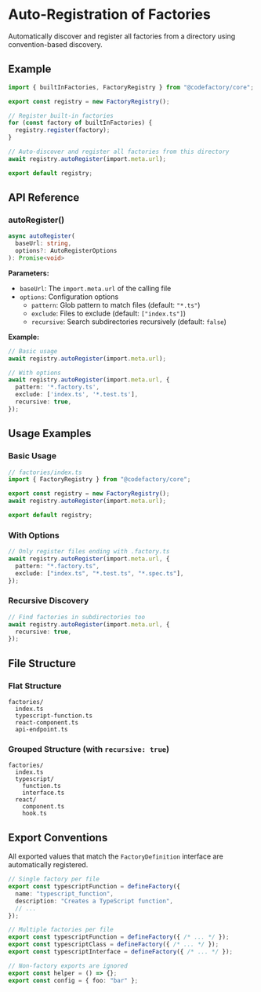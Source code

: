 # Auto-Registration of Factories

Automatically discover and register all factories from a directory using convention-based discovery.

## Example

```typescript
import { builtInFactories, FactoryRegistry } from "@codefactory/core";

export const registry = new FactoryRegistry();

// Register built-in factories
for (const factory of builtInFactories) {
  registry.register(factory);
}

// Auto-discover and register all factories from this directory
await registry.autoRegister(import.meta.url);

export default registry;
```

## API Reference

### autoRegister()

```typescript
async autoRegister(
  baseUrl: string,
  options?: AutoRegisterOptions
): Promise<void>
```

**Parameters:**
- `baseUrl`: The `import.meta.url` of the calling file
- `options`: Configuration options
  - `pattern`: Glob pattern to match files (default: `"*.ts"`)
  - `exclude`: Files to exclude (default: `["index.ts"]`)
  - `recursive`: Search subdirectories recursively (default: `false`)

**Example:**

```typescript
// Basic usage
await registry.autoRegister(import.meta.url);

// With options
await registry.autoRegister(import.meta.url, {
  pattern: '*.factory.ts',
  exclude: ['index.ts', '*.test.ts'],
  recursive: true,
});
```

## Usage Examples

### Basic Usage
```typescript
// factories/index.ts
import { FactoryRegistry } from "@codefactory/core";

export const registry = new FactoryRegistry();
await registry.autoRegister(import.meta.url);

export default registry;
```

### With Options
```typescript
// Only register files ending with .factory.ts
await registry.autoRegister(import.meta.url, {
  pattern: "*.factory.ts",
  exclude: ["index.ts", "*.test.ts", "*.spec.ts"],
});
```

### Recursive Discovery
```typescript
// Find factories in subdirectories too
await registry.autoRegister(import.meta.url, {
  recursive: true,
});
```

## File Structure

### Flat Structure
```
factories/
  index.ts
  typescript-function.ts
  react-component.ts
  api-endpoint.ts
```

### Grouped Structure (with `recursive: true`)
```
factories/
  index.ts
  typescript/
    function.ts
    interface.ts
  react/
    component.ts
    hook.ts
```

## Export Conventions

All exported values that match the `FactoryDefinition` interface are automatically registered.

```typescript
// Single factory per file
export const typescriptFunction = defineFactory({
  name: "typescript_function",
  description: "Creates a TypeScript function",
  // ...
});
```

```typescript
// Multiple factories per file
export const typescriptFunction = defineFactory({ /* ... */ });
export const typescriptClass = defineFactory({ /* ... */ });
export const typescriptInterface = defineFactory({ /* ... */ });

// Non-factory exports are ignored
export const helper = () => {};
export const config = { foo: "bar" };
```
